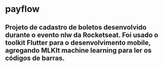 # payflow

## Projeto de cadastro de boletos desenvolvido durante o evento nlw da Rocketseat. Foi usado o toolkit Flutter para o desenvolvimento mobile, agregando MLKIt machine learning para ler os códigos de barras.



